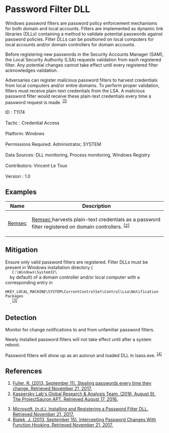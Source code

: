 <div class="container-fluid">
 <h1>
  Password Filter DLL
 </h1>
 <div class="row">
  <div class="col-md-8 description-body">
   <p>
    Windows password filters are password policy enforcement mechanisms for both domain and local accounts. Filters are implemented as dynamic link libraries (DLLs) containing a method to validate potential passwords against password policies. Filter DLLs can be positioned on local computers for local accounts and/or domain controllers for domain accounts.
   </p>
   <p>
    Before registering new passwords in the Security Accounts Manager (SAM), the Local Security Authority (LSA) requests validation from each registered filter. Any potential changes cannot take effect until every registered filter acknowledges validation.
   </p>
   <p>
    Adversaries can register malicious password filters to harvest credentials from local computers and/or entire domains. To perform proper validation, filters must receive plain-text credentials from the LSA. A malicious password filter would receive these plain-text credentials every time a password request is made.
    <span class="scite-citeref-number" data-reference="Carnal Ownage Password Filters Sept 2013" id="scite-ref-1-a">
     <sup>
      <a aria-describedby="qtip-0" data-hasqtip="0" href="http://carnal0wnage.attackresearch.com/2013/09/stealing-passwords-every-time-they.html" target="_blank">
       [1]
      </a>
     </sup>
    </span>
   </p>
  </div>
  <div class="col-md-4">
   <div class="card">
    <div class="card-body">
     <div class="card-data">
      <span class="h5 card-title">
       ID
      </span>
      : T1174
      <br/>
      <br/>
     </div>
     <div class="card-data">
      <span class="h5 card-title">
      </span>
     </div>
     <div class="card-data">
      <span class="h5 card-title">
       Tactic
      </span>
      : Credential Access
      <br/>
      <br/>
     </div>
     <div class="card-data">
      <span class="h5 card-title">
       Platform:
      </span>
      Windows
      <br/>
      <br/>
     </div>
     <div class="card-data">
      <span class="h5 card-title">
       Permissions Required:
      </span>
      Administrator, SYSTEM
      <br/>
      <br/>
     </div>
     <div class="card-data">
      <span class="h5 card-title">
      </span>
     </div>
     <div class="card-data">
      <span class="h5 card-title">
       Data Sources:
      </span>
      DLL monitoring, Process monitoring, Windows Registry
      <br/>
      <br/>
     </div>
     <div class="card-data">
      <span class="h5 card-title">
      </span>
     </div>
     <div class="card-data">
      <span class="h5 card-title">
      </span>
     </div>
     <div class="card-data">
      <span class="h5 card-title">
      </span>
     </div>
     <div class="card-data">
      <span class="h5 card-title">
      </span>
     </div>
     <div class="card-data">
      <span class="h5 card-title">
      </span>
     </div>
     <div class="card-data">
      <span class="h5 card-title">
       Contributors:
      </span>
      Vincent Le Toux
      <br/>
      <br/>
     </div>
     <div class="card-data">
      <span class="h5 card-title">
       Version
      </span>
      : 1.0
     </div>
    </div>
   </div>
  </div>
 </div>
 <h2 class="pt-3" id="examples">
  Examples
 </h2>
 <table class="table table-bordered table-light mt-2">
  <thead>
   <tr>
    <th scope="col">
     Name
    </th>
    <th scope="col">
     Description
    </th>
   </tr>
  </thead>
  <tbody class="bg-white">
   <tr>
    <td>
     <a href="https://attack.mitre.org/software/S0125">
      Remsec
     </a>
    </td>
    <td>
     <p>
      <a href="https://attack.mitre.org/software/S0125">
       Remsec
      </a>
      harvests plain-text credentials as a password filter registered on domain controllers.
      <span class="scite-citeref-number" data-reference="Kaspersky ProjectSauron Full Report" id="scite-ref-2-a" onclick="scrollToRef('scite-2')">
       <sup>
        <a aria-describedby="qtip-1" data-hasqtip="1" href="https://securelist.com/files/2016/07/The-ProjectSauron-APT_research_KL.pdf" target="_blank">
         [2]
        </a>
       </sup>
      </span>
     </p>
    </td>
   </tr>
  </tbody>
 </table>
 <h2 class="pt-3" id="mitigation">
  Mitigation
 </h2>
 <p>
  Ensure only valid password filters are registered. Filter DLLs must be present in Windows installation directory (
  <code>
   C:\Windows\System32\
  </code>
  by default) of a domain controller and/or local computer with a corresponding entry in
  <code>
   HKEY_LOCAL_MACHINE\SYSTEM\CurrentControlSet\Control\Lsa\Notification Packages
  </code>
  .
  <span class="scite-citeref-number" data-reference="Microsoft Install Password Filter n.d" id="scite-ref-3-a">
   <sup>
    <a aria-describedby="qtip-2" data-hasqtip="2" href="https://msdn.microsoft.com/library/windows/desktop/ms721766.aspx" target="_blank">
     [3]
    </a>
   </sup>
  </span>
 </p>
 <h2 class="pt-3" id="detection">
  Detection
 </h2>
 <p>
  Monitor for change notifications to and from unfamiliar password filters.
 </p>
 <p>
  Newly installed password filters will not take effect until after a system reboot.
 </p>
 <p>
  Password filters will show up as an autorun and loaded DLL in lsass.exe.
  <span class="scite-citeref-number" data-reference="Clymb3r Function Hook Passwords Sept 2013" id="scite-ref-4-a">
   <sup>
    <a aria-describedby="qtip-3" data-hasqtip="3" href="https://clymb3r.wordpress.com/2013/09/15/intercepting-password-changes-with-function-hooking/" target="_blank">
     [4]
    </a>
   </sup>
  </span>
 </p>
 <h2 class="pt-3" id="references">
  References
 </h2>
 <div class="row">
  <div class="col">
   <ol>
    <li>
     <span class="scite-citation" id="scite-1">
      <span class="scite-citation-text">
       <a class="external text" href="http://carnal0wnage.attackresearch.com/2013/09/stealing-passwords-every-time-they.html" name="scite-1" rel="nofollow" target="_blank">
        Fuller, R. (2013, September 11). Stealing passwords every time they change. Retrieved November 21, 2017.
       </a>
      </span>
     </span>
    </li>
    <li>
     <span class="scite-citation" id="scite-2">
      <span class="scite-citation-text">
       <a class="external text" href="https://securelist.com/files/2016/07/The-ProjectSauron-APT_research_KL.pdf" name="scite-2" rel="nofollow" target="_blank">
        Kaspersky Lab's Global Research &amp; Analysis Team. (2016, August 9). The ProjectSauron APT. Retrieved August 17, 2016.
       </a>
      </span>
     </span>
    </li>
   </ol>
  </div>
  <div class="col">
   <ol start="3.0">
    <li>
     <span class="scite-citation" id="scite-3">
      <span class="scite-citation-text">
       <a class="external text" href="https://msdn.microsoft.com/library/windows/desktop/ms721766.aspx" name="scite-3" rel="nofollow" target="_blank">
        Microsoft. (n.d.). Installing and Registering a Password Filter DLL. Retrieved November 21, 2017.
       </a>
      </span>
     </span>
    </li>
    <li>
     <span class="scite-citation" id="scite-4">
      <span class="scite-citation-text">
       <a class="external text" href="https://clymb3r.wordpress.com/2013/09/15/intercepting-password-changes-with-function-hooking/" name="scite-4" rel="nofollow" target="_blank">
        Bialek, J. (2013, September 15). Intercepting Password Changes With Function Hooking. Retrieved November 21, 2017.
       </a>
      </span>
     </span>
    </li>
   </ol>
  </div>
 </div>
</div>
